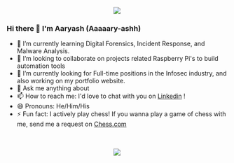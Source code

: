 <p align="center"> <img src="https://i.pinimg.com/originals/a4/b2/cf/a4b2cf52d8ed2e49e10c7eecca6777a3.gif"/> </p>

### Hi there 👋 I'm Aaryash (Aaaaary-ashh)

- 🌱 I’m currently learning Digital Forensics, Incident Response, and Malware Analysis.
- 👯 I’m looking to collaborate on projects related Raspberry Pi's to build automation tools
- 🔭 I’m currently looking for Full-time positions in the Infosec industry, and also working on my portfolio website.
- 💬 Ask me anything about 
- 📫 How to reach me: I'd love to chat with you on [Linkedin](https://www.linkedin.com/in/aaryash/) !
- 😄 Pronouns: He/Him/His
- ⚡ Fun fact: I actively play chess! If you wanna play a game of chess with me, send me a request on [Chess.com](https://www.chess.com/member/aaryash1299)
<br><br><br>

<p align="center">

<img src ="https://github-readme-streak-stats.herokuapp.com?user=4aryash&theme=darcula&hide_border=true&background=FFFFFF00">
  
</p>
  <br><br>
